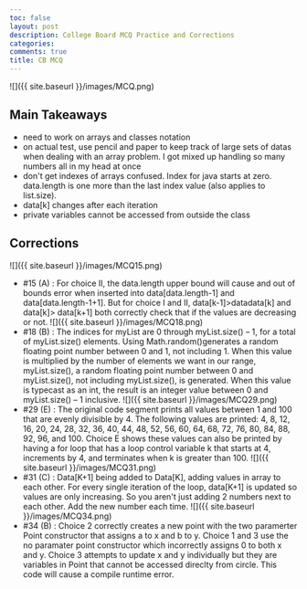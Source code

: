 ```yaml
---
toc: false
layout: post
description: College Board MCQ Practice and Corrections
categories: 
comments: true
title: CB MCQ
---
```


![]({{ site.baseurl }}/images/MCQ.png)

## Main Takeaways
- need to work on arrays and classes notation
- on actual test, use pencil and paper to keep track of large sets of datas when dealing with an array problem. I got mixed up handling so many numbers all in my head at once
- don't get indexes of arrays confused. Index for java starts at zero. data.length is one more than the last index value (also applies to list.size). 
- data[k] changes after each iteration
- private variables cannot be accessed from outside the class

## Corrections
![]({{ site.baseurl }}/images/MCQ15.png)
- #15 (A) : For choice II, the data.length upper bound will cause and out of bounds error when inserted into data[data.length-1] and data[data.length-1+1]. But for choice I and II, data[k-1]>datadata[k] and data[k]> data[k+1] both correctly check that if the values are decreasing or not.
![]({{ site.baseurl }}/images/MCQ18.png)
- #18 (B) : The indices for myList are 0 through myList.size() – 1, for a total of myList.size() elements. Using Math.random()generates a random floating point number between 0 and 1, not including 1. When this value is multiplied by the number of elements we want in our range, myList.size(), a random floating point number between 0 and myList.size(), not including myList.size(), is generated. When this value is typecast as an int, the result is an integer value between 0 and myList.size() – 1 inclusive.
![]({{ site.baseurl }}/images/MCQ29.png)
- #29 (E) : The original code segment prints all values between 1 and 100 that are evenly divisible by 4. The following values are printed: 4, 8, 12, 16, 20, 24, 28, 32, 36, 40, 44, 48, 52, 56, 60, 64, 68, 72, 76, 80, 84, 88, 92, 96, and 100. Choice E shows these values can also be printed by having a for loop that has a loop control variable k that starts at 4, increments by 4, and terminates when k is greater than 100.
![]({{ site.baseurl }}/images/MCQ31.png)
- #31 (C) : Data[K+1] being added to Data[K], adding values in array to each other. For every single iteration of the loop, data[K+1] is updated so values are only increasing. So you aren't just adding 2 numbers next to each other. Add the new number each time. 
![]({{ site.baseurl }}/images/MCQ34.png)
- #34 (B) : Choice 2 correctly creates a new point with the two paramerter Point constructor that assigns a to x and b to y. Choice 1 and 3 use the no paramater point constructor which incorrectly assigns 0 to both x and y. Choice 3 attempts to update x and y individually but they are variables in Point that cannot be accessed direclty from circle. This code will cause a compile runtime error.   